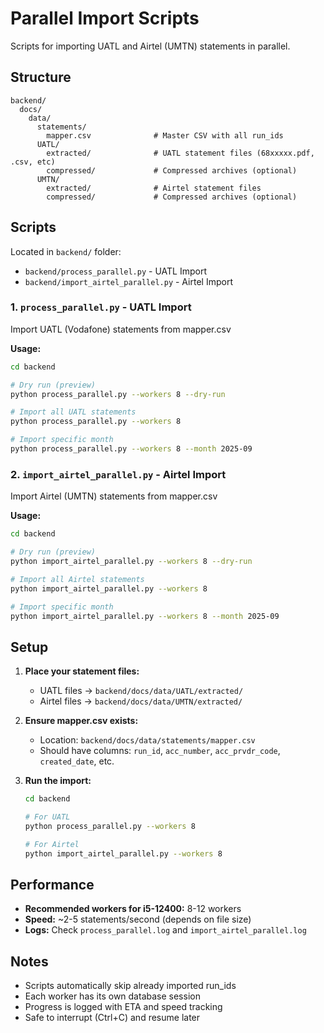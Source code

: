 # Parallel Import Scripts

Scripts for importing UATL and Airtel (UMTN) statements in parallel.

## Structure

```
backend/
  docs/
    data/
      statements/
        mapper.csv              # Master CSV with all run_ids
      UATL/
        extracted/              # UATL statement files (68xxxxx.pdf, .csv, etc)
        compressed/             # Compressed archives (optional)
      UMTN/
        extracted/              # Airtel statement files
        compressed/             # Compressed archives (optional)
```

## Scripts

Located in `backend/` folder:
- `backend/process_parallel.py` - UATL Import
- `backend/import_airtel_parallel.py` - Airtel Import

### 1. `process_parallel.py` - UATL Import
Import UATL (Vodafone) statements from mapper.csv

**Usage:**
```bash
cd backend

# Dry run (preview)
python process_parallel.py --workers 8 --dry-run

# Import all UATL statements
python process_parallel.py --workers 8

# Import specific month
python process_parallel.py --workers 8 --month 2025-09
```

### 2. `import_airtel_parallel.py` - Airtel Import
Import Airtel (UMTN) statements from mapper.csv

**Usage:**
```bash
cd backend

# Dry run (preview)
python import_airtel_parallel.py --workers 8 --dry-run

# Import all Airtel statements
python import_airtel_parallel.py --workers 8

# Import specific month
python import_airtel_parallel.py --workers 8 --month 2025-09
```

## Setup

1. **Place your statement files:**
   - UATL files → `backend/docs/data/UATL/extracted/`
   - Airtel files → `backend/docs/data/UMTN/extracted/`

2. **Ensure mapper.csv exists:**
   - Location: `backend/docs/data/statements/mapper.csv`
   - Should have columns: `run_id`, `acc_number`, `acc_prvdr_code`, `created_date`, etc.

3. **Run the import:**
   ```bash
   cd backend

   # For UATL
   python process_parallel.py --workers 8

   # For Airtel
   python import_airtel_parallel.py --workers 8
   ```

## Performance

- **Recommended workers for i5-12400:** 8-12 workers
- **Speed:** ~2-5 statements/second (depends on file size)
- **Logs:** Check `process_parallel.log` and `import_airtel_parallel.log`

## Notes

- Scripts automatically skip already imported run_ids
- Each worker has its own database session
- Progress is logged with ETA and speed tracking
- Safe to interrupt (Ctrl+C) and resume later
